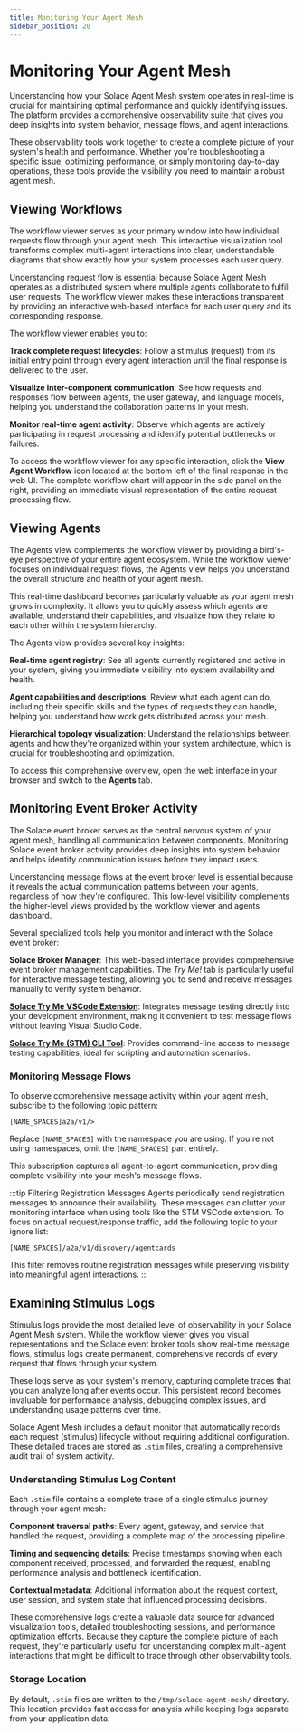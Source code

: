 ```yaml
---
title: Monitoring Your Agent Mesh
sidebar_position: 20
---
```


# Monitoring Your Agent Mesh

Understanding how your Solace Agent Mesh system operates in real-time is crucial for maintaining optimal performance and quickly identifying issues. The platform provides a comprehensive observability suite that gives you deep insights into system behavior, message flows, and agent interactions.

These observability tools work together to create a complete picture of your system's health and performance. Whether you're troubleshooting a specific issue, optimizing performance, or simply monitoring day-to-day operations, these tools provide the visibility you need to maintain a robust agent mesh.

## Viewing Workflows

The workflow viewer serves as your primary window into how individual requests flow through your agent mesh. This interactive visualization tool transforms complex multi-agent interactions into clear, understandable diagrams that show exactly how your system processes each user query.

Understanding request flow is essential because Solace Agent Mesh operates as a distributed system where multiple agents collaborate to fulfill user requests. The workflow viewer makes these interactions transparent by providing an interactive web-based interface for each user query and its corresponding response.

The workflow viewer enables you to:

**Track complete request lifecycles**: Follow a stimulus (request) from its initial entry point through every agent interaction until the final response is delivered to the user.

**Visualize inter-component communication**: See how requests and responses flow between agents, the user gateway, and language models, helping you understand the collaboration patterns in your mesh.

**Monitor real-time agent activity**: Observe which agents are actively participating in request processing and identify potential bottlenecks or failures.

To access the workflow viewer for any specific interaction, click the **View Agent Workflow** icon located at the bottom left of the final response in the web UI. The complete workflow chart will appear in the side panel on the right, providing an immediate visual representation of the entire request processing flow.

## Viewing Agents

The Agents view complements the workflow viewer by providing a bird's-eye perspective of your entire agent ecosystem. While the workflow viewer focuses on individual request flows, the Agents view helps you understand the overall structure and health of your agent mesh.

This real-time dashboard becomes particularly valuable as your agent mesh grows in complexity. It allows you to quickly assess which agents are available, understand their capabilities, and visualize how they relate to each other within the system hierarchy.

The Agents view provides several key insights:

**Real-time agent registry**: See all agents currently registered and active in your system, giving you immediate visibility into system availability and health.

**Agent capabilities and descriptions**: Review what each agent can do, including their specific skills and the types of requests they can handle, helping you understand how work gets distributed across your mesh.

**Hierarchical topology visualization**: Understand the relationships between agents and how they're organized within your system architecture, which is crucial for troubleshooting and optimization.

To access this comprehensive overview, open the web interface in your browser and switch to the **Agents** tab.

## Monitoring Event Broker Activity

The Solace event broker serves as the central nervous system of your agent mesh, handling all communication between components. Monitoring Solace event broker activity provides deep insights into system behavior and helps identify communication issues before they impact users.

Understanding message flows at the event broker level is essential because it reveals the actual communication patterns between your agents, regardless of how they're configured. This low-level visibility complements the higher-level views provided by the workflow viewer and agents dashboard.

Several specialized tools help you monitor and interact with the Solace event broker:

**Solace Broker Manager**: This web-based interface provides comprehensive event broker management capabilities. The *Try Me!* tab is particularly useful for interactive message testing, allowing you to send and receive messages manually to verify system behavior.

**[Solace Try Me VSCode Extension](https://marketplace.visualstudio.com/items?itemName=solace-tools.solace-try-me-vsc-extension)**: Integrates message testing directly into your development environment, making it convenient to test message flows without leaving Visual Studio Code.

**[Solace Try Me (STM) CLI Tool](https://github.com/SolaceLabs/solace-tryme-cli)**: Provides command-line access to message testing capabilities, ideal for scripting and automation scenarios.

### Monitoring Message Flows

To observe comprehensive message activity within your agent mesh, subscribe to the following topic pattern:

```
[NAME_SPACES]a2a/v1/>
```

Replace `[NAME_SPACES]` with the namespace you are using. If you're not using namespaces, omit the `[NAME_SPACES]` part entirely.

This subscription captures all agent-to-agent communication, providing complete visibility into your mesh's message flows.

:::tip Filtering Registration Messages
Agents periodically send registration messages to announce their availability. These messages can clutter your monitoring interface when using tools like the STM VSCode extension. To focus on actual request/response traffic, add the following topic to your ignore list:

```
[NAME_SPACES]/a2a/v1/discovery/agentcards
```

This filter removes routine registration messages while preserving visibility into meaningful agent interactions.
:::


## Examining Stimulus Logs

Stimulus logs provide the most detailed level of observability in your Solace Agent Mesh system. While the workflow viewer gives you visual representations and the Solace event broker tools show real-time message flows, stimulus logs create permanent, comprehensive records of every request that flows through your system.

These logs serve as your system's memory, capturing complete traces that you can analyze long after events occur. This persistent record becomes invaluable for performance analysis, debugging complex issues, and understanding usage patterns over time.

Solace Agent Mesh includes a default monitor that automatically records each request (stimulus) lifecycle without requiring additional configuration. These detailed traces are stored as `.stim` files, creating a comprehensive audit trail of system activity.

### Understanding Stimulus Log Content

Each `.stim` file contains a complete trace of a single stimulus journey through your agent mesh:

**Component traversal paths**: Every agent, gateway, and service that handled the request, providing a complete map of the processing pipeline.

**Timing and sequencing details**: Precise timestamps showing when each component received, processed, and forwarded the request, enabling performance analysis and bottleneck identification.

**Contextual metadata**: Additional information about the request context, user session, and system state that influenced processing decisions.

These comprehensive logs create a valuable data source for advanced visualization tools, detailed troubleshooting sessions, and performance optimization efforts. Because they capture the complete picture of each request, they're particularly useful for understanding complex multi-agent interactions that might be difficult to trace through other observability tools.

### Storage Location

By default, `.stim` files are written to the `/tmp/solace-agent-mesh/` directory. This location provides fast access for analysis while keeping logs separate from your application data.
